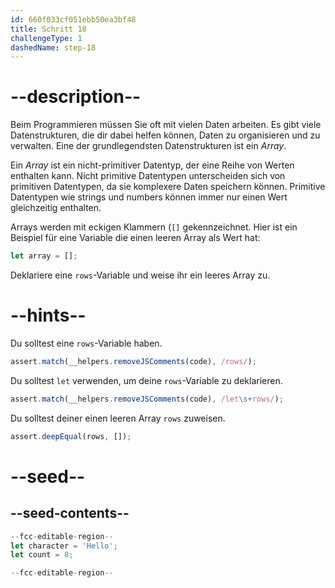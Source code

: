 ```yaml
---
id: 660f033cf051ebb50ea3bf48
title: Schritt 18
challengeType: 1
dashedName: step-18
---
```


# --description--

Beim Programmieren müssen Sie oft mit vielen Daten arbeiten. Es gibt viele Datenstrukturen, die dir dabei helfen können, Daten zu organisieren und zu verwalten. Eine der grundlegendsten Datenstrukturen ist ein <dfn>Array</dfn>.

Ein <dfn>Array</dfn> ist ein nicht-primitiver Datentyp, der eine Reihe von Werten enthalten kann. Nicht primitive Datentypen unterscheiden sich von primitiven Datentypen, da sie komplexere Daten speichern können. Primitive Datentypen wie strings und numbers können immer nur einen Wert gleichzeitig enthalten.

Arrays werden mit eckigen Klammern (`[]` gekennzeichnet. Hier ist ein Beispiel für eine Variable die einen leeren Array als Wert hat:

```js
let array = [];
```

Deklariere eine `rows`-Variable und weise ihr ein leeres Array zu.

# --hints--

Du solltest eine `rows`-Variable haben.

```js
assert.match(__helpers.removeJSComments(code), /rows/);
```

Du solltest `let` verwenden, um deine `rows`-Variable zu deklarieren.

```js
assert.match(__helpers.removeJSComments(code), /let\s+rows/);
```

Du solltest deiner einen leeren Array `rows` zuweisen.

```js
assert.deepEqual(rows, []);
```


# --seed--

## --seed-contents--

```js
--fcc-editable-region--
let character = 'Hello';
let count = 8;

--fcc-editable-region--
```

